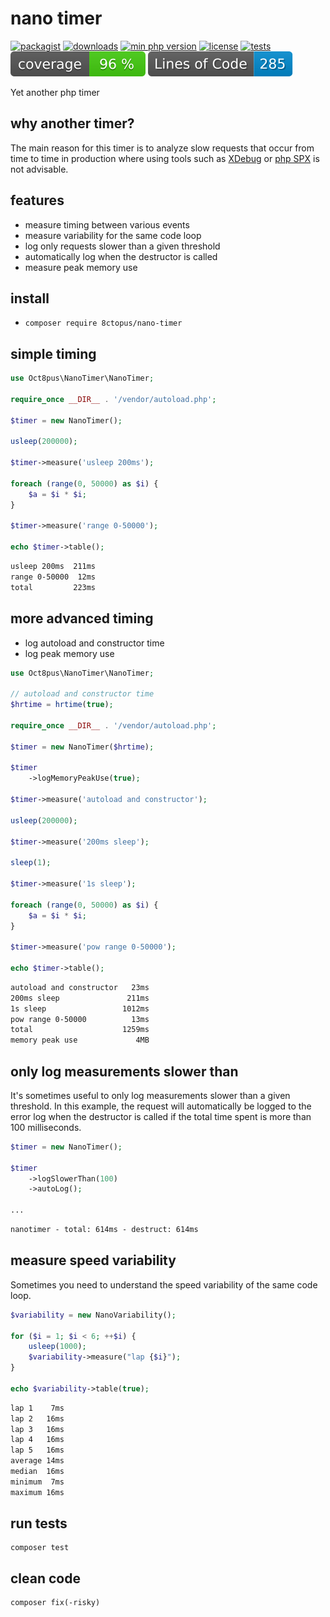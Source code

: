 # nano timer

[![packagist](https://poser.pugx.org/8ctopus/nano-timer/v)](https://packagist.org/packages/8ctopus/nano-timer)
[![downloads](https://poser.pugx.org/8ctopus/nano-timer/downloads)](https://packagist.org/packages/8ctopus/nano-timer)
[![min php version](https://poser.pugx.org/8ctopus/nano-timer/require/php)](https://packagist.org/packages/8ctopus/nano-timer)
[![license](https://poser.pugx.org/8ctopus/nano-timer/license)](https://packagist.org/packages/8ctopus/nano-timer)
[![tests](https://github.com/8ctopus/nano-timer/actions/workflows/tests.yml/badge.svg)](https://github.com/8ctopus/nano-timer/actions/workflows/tests.yml)
![code coverage badge](https://raw.githubusercontent.com/8ctopus/nano-timer/image-data/coverage.svg)
![lines of code](https://raw.githubusercontent.com/8ctopus/nano-timer/image-data/lines.svg)

Yet another php timer

## why another timer?

The main reason for this timer is to analyze slow requests that occur from time to time in production where using tools such as [XDebug](https://github.com/xdebug/xdebug) or [php SPX](https://github.com/NoiseByNorthwest/php-spx) is not advisable.

## features

- measure timing between various events
- measure variability for the same code loop
- log only requests slower than a given threshold
- automatically log when the destructor is called
- measure peak memory use

## install

- `composer require 8ctopus/nano-timer`

## simple timing

```php
use Oct8pus\NanoTimer\NanoTimer;

require_once __DIR__ . '/vendor/autoload.php';

$timer = new NanoTimer();

usleep(200000);

$timer->measure('usleep 200ms');

foreach (range(0, 50000) as $i) {
    $a = $i * $i;
}

$timer->measure('range 0-50000');

echo $timer->table();
```

```txt
usleep 200ms  211ms
range 0-50000  12ms
total         223ms
```

## more advanced timing

- log autoload and constructor time
- log peak memory use

```php
use Oct8pus\NanoTimer\NanoTimer;

// autoload and constructor time
$hrtime = hrtime(true);

require_once __DIR__ . '/vendor/autoload.php';

$timer = new NanoTimer($hrtime);

$timer
    ->logMemoryPeakUse(true);

$timer->measure('autoload and constructor');

usleep(200000);

$timer->measure('200ms sleep');

sleep(1);

$timer->measure('1s sleep');

foreach (range(0, 50000) as $i) {
    $a = $i * $i;
}

$timer->measure('pow range 0-50000');

echo $timer->table();
```

```txt
autoload and constructor   23ms
200ms sleep               211ms
1s sleep                 1012ms
pow range 0-50000          13ms
total                    1259ms
memory peak use             4MB
```

## only log measurements slower than

It's sometimes useful to only log measurements slower than a given threshold. In this example, the request will automatically be logged to the error log when the destructor is called if the total time spent is more than 100 milliseconds.

```php
$timer = new NanoTimer();

$timer
    ->logSlowerThan(100)
    ->autoLog();

...
```
```txt
nanotimer - total: 614ms - destruct: 614ms
```

## measure speed variability

Sometimes you need to understand the speed variability of the same code loop.

```php
$variability = new NanoVariability();

for ($i = 1; $i < 6; ++$i) {
    usleep(1000);
    $variability->measure("lap {$i}");
}

echo $variability->table(true);
```

```txt
lap 1    7ms
lap 2   16ms
lap 3   16ms
lap 4   16ms
lap 5   16ms
average 14ms
median  16ms
minimum  7ms
maximum 16ms
```

## run tests

    composer test

## clean code

    composer fix(-risky)
